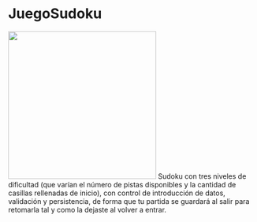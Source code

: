 # JuegoSudoku
<img src="https://i.postimg.cc/hPf29hfb/juego-Sudoku.png" width="300">
Sudoku con tres niveles de dificultad (que varían el número de pistas disponibles y la cantidad de casillas rellenadas de inicio), con control de introducción de datos, validación y persistencia, de forma que tu partida se guardará al salir para retomarla tal y como la dejaste al volver a entrar.
